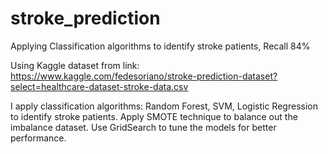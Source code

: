 # stroke_prediction
Applying Classification algorithms to identify stroke patients, Recall 84%

Using Kaggle dataset from link: https://www.kaggle.com/fedesoriano/stroke-prediction-dataset?select=healthcare-dataset-stroke-data.csv

I apply classification algorithms: Random Forest, SVM, Logistic Regression to identify stroke patients. Apply SMOTE technique to balance out the imbalance dataset.
Use GridSearch to tune the models for better performance.
